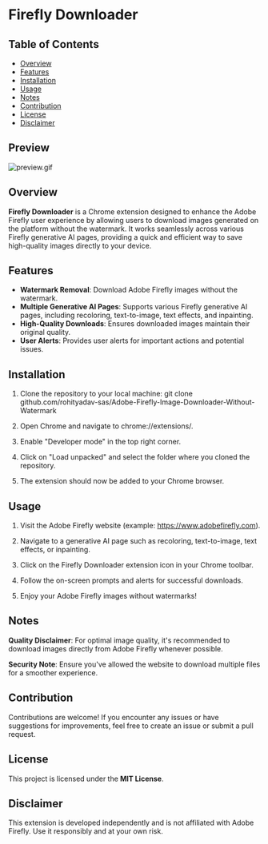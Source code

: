 # Firefly Downloader

## Table of Contents

- [Overview](#overview)
- [Features](#features)
- [Installation](#installation)
- [Usage](#usage)
- [Notes](#notes)
- [Contribution](#contribution)
- [License](#license)
- [Disclaimer](#disclaimer)

## Preview
![preview.gif](./assets/preview.gif)

## Overview

**Firefly Downloader** is a Chrome extension designed to enhance the Adobe Firefly user experience by allowing users to download images generated on the platform without the watermark. It works seamlessly across various Firefly generative AI pages, providing a quick and efficient way to save high-quality images directly to your device.

## Features

- **Watermark Removal**: Download Adobe Firefly images without the watermark.
- **Multiple Generative AI Pages**: Supports various Firefly generative AI pages, including recoloring, text-to-image, text effects, and inpainting.
- **High-Quality Downloads**: Ensures downloaded images maintain their original quality.
- **User Alerts**: Provides user alerts for important actions and potential issues.

## Installation

1. Clone the repository to your local machine:
   git clone github.com/rohityadav-sas/Adobe-Firefly-Image-Downloader-Without-Watermark
   
3. Open Chrome and navigate to chrome://extensions/.

4. Enable "Developer mode" in the top right corner.

5. Click on "Load unpacked" and select the folder where you cloned the repository.

6. The extension should now be added to your Chrome browser.

## Usage
1. Visit the Adobe Firefly website (example: https://www.adobefirefly.com).

2. Navigate to a generative AI page such as recoloring, text-to-image, text effects, or inpainting.

3. Click on the Firefly Downloader extension icon in your Chrome toolbar.

4. Follow the on-screen prompts and alerts for successful downloads.

5. Enjoy your Adobe Firefly images without watermarks!

## Notes
**Quality Disclaimer**: For optimal image quality, it's recommended to download images directly from Adobe Firefly whenever possible.

**Security Note**: Ensure you've allowed the website to download multiple files for a smoother experience.

## Contribution
Contributions are welcome! If you encounter any issues or have suggestions for improvements, feel free to create an issue or submit a pull request.

## License
This project is licensed under the **MIT License**.

## Disclaimer
This extension is developed independently and is not affiliated with Adobe Firefly. Use it responsibly and at your own risk.
